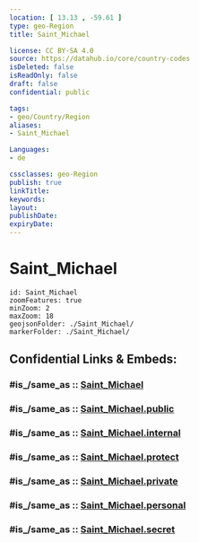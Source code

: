 ```yaml
---
location: [ 13.13 , -59.61 ] 
type: geo-Region
title: Saint_Michael

license: CC BY-SA 4.0
source: https://datahub.io/core/country-codes
isDeleted: false
isReadOnly: false
draft: false
confidential: public

tags:
- geo/Country/Region
aliases:
- Saint_Michael

Languages:
- de

cssclasses: geo-Region
publish: true
linkTitle: 
keywords: 
layout: 
publishDate: 
expiryDate: 
---
```


# Saint_Michael

```leaflet
id: Saint_Michael
zoomFeatures: true 
minZoom: 2 
maxZoom: 18
geojsonFolder: ./Saint_Michael/
markerFolder: ./Saint_Michael/
```


## Confidential Links & Embeds: 

### #is_/same_as :: [Saint_Michael](/_Standards/Earth/Continent/America~Caribbean/Barbados/Provinces~Barbados/Saint_Michael.md) 

### #is_/same_as :: [Saint_Michael.public](/_public/Earth/Continent/America~Caribbean/Barbados/Provinces~Barbados/Saint_Michael.public.md) 

### #is_/same_as :: [Saint_Michael.internal](/_internal/Earth/Continent/America~Caribbean/Barbados/Provinces~Barbados/Saint_Michael.internal.md) 

### #is_/same_as :: [Saint_Michael.protect](/_protect/Earth/Continent/America~Caribbean/Barbados/Provinces~Barbados/Saint_Michael.protect.md) 

### #is_/same_as :: [Saint_Michael.private](/_private/Earth/Continent/America~Caribbean/Barbados/Provinces~Barbados/Saint_Michael.private.md) 

### #is_/same_as :: [Saint_Michael.personal](/_personal/Earth/Continent/America~Caribbean/Barbados/Provinces~Barbados/Saint_Michael.personal.md) 

### #is_/same_as :: [Saint_Michael.secret](/_secret/Earth/Continent/America~Caribbean/Barbados/Provinces~Barbados/Saint_Michael.secret.md)

